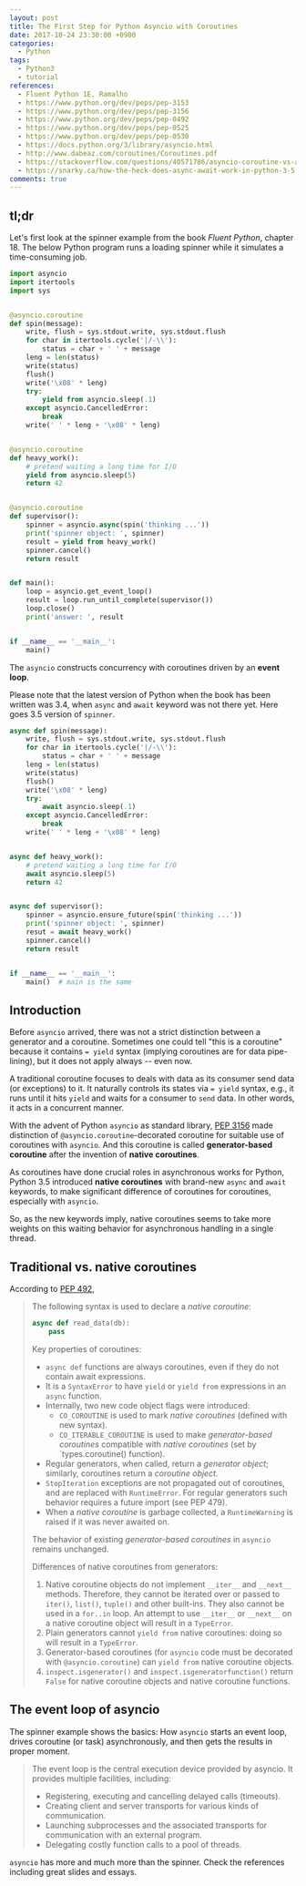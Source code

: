 ```yaml
---
layout: post
title: The First Step for Python Asyncio with Coroutines
date: 2017-10-24 23:30:00 +0900
categories:
  - Python
tags:
  - Python3
  - tutorial
references:
  - Fluent Python 1E, Ramalho
  - https://www.python.org/dev/peps/pep-3153
  - https://www.python.org/dev/peps/pep-3156
  - https://www.python.org/dev/peps/pep-0492
  - https://www.python.org/dev/peps/pep-0525
  - https://www.python.org/dev/peps/pep-0530
  - https://docs.python.org/3/library/asyncio.html
  - http://www.dabeaz.com/coroutines/Coroutines.pdf
  - https://stackoverflow.com/questions/40571786/asyncio-coroutine-vs-async-def
  - https://snarky.ca/how-the-heck-does-async-await-work-in-python-3-5
comments: true
---
```


## tl;dr
Let's first look at the spinner example from the book *Fluent Python*, chapter 18. The below Python program runs a loading spinner while it simulates a time-consuming job.

```python
import asyncio
import itertools
import sys


@asyncio.coroutine
def spin(message):
    write, flush = sys.stdout.write, sys.stdout.flush
    for char in itertools.cycle('|/-\\'):
        status = char + ' ' + message
	leng = len(status)
	write(status)
	flush()
	write('\x08' * leng)
	try:
	    yield from asyncio.sleep(.1)
	except asyncio.CancelledError:
	    break
    write(' ' * leng + '\x08' * leng)


@asyncio.coroutine
def heavy_work():
    # pretend waiting a long time for I/O
    yield from asyncio.sleep(5)
    return 42


@asyncio.coroutine
def supervisor():
    spinner = asyncio.async(spin('thinking ...'))
    print('spinner object: ', spinner)
    result = yield from heavy_work()
    spinner.cancel()
    return result


def main():
    loop = asyncio.get_event_loop()
    result = loop.run_until_complete(supervisor())
    loop.close()
    print('answer: ', result


if __name__ == '__main__':
    main()
```

The `asyncio` constructs concurrency with coroutines driven by an **event loop**.

Please note that the latest version of Python when the book has been written was 3.4, when `async` and `await` keyword was not there yet. Here goes 3.5 version of `spinner`.

```python
async def spin(message):
    write, flush = sys.stdout.write, sys.stdout.flush
    for char in itertools.cycle('|/-\\'):
        status = char + ' ' + message
	leng = len(status)
	write(status)
	flush()
	write('\x08' * leng)
	try:
	    await asyncio.sleep(.1)
	except asyncio.CancelledError:
	    break
    write(' ' * leng + '\x08' * leng)


async def heavy_work():
    # pretend waiting a long time for I/O
    await asyncio.sleep(5)
    return 42


async def supervisor():
    spinner = asyncio.ensure_future(spin('thinking ...'))
    print('spinner object: ', spinner)
    resut = await heavy_work()
    spinner.cancel()
    return result


if __name__ == '__main__':
    main()  # main is the same
```

## Introduction
Before `asyncio` arrived, there was not a strict distinction between a generator and a coroutine. Sometimes one could tell "this is a coroutine" because it contains `= yield` syntax (implying coroutines are for data pipe-lining), but it does not apply always -- even now.

A traditional coroutine focuses to deals with data as its consumer send data (or exceptions) to it. It naturally controls its states via `= yield` syntax, e.g., it runs until it hits `yield` and waits for a consumer to `send` data. In other words, it acts in a concurrent manner. 

With the advent of Python `asyncio` as standard library, [PEP 3156](https://www.python.org/dev/peps/pep-3156/#coroutines) made distinction of `@asyncio.coroutine`-decorated coroutine for suitable use of coroutines with `asyncio`. And this coroutine is called **generator-based coroutine** after the invention of **native coroutines**.

As coroutines have done crucial roles in asynchronous works for Python, Python 3.5 introduced **native coroutines** with brand-new `async` and `await` keywords, to make significant difference of coroutines for coroutines, especially with `asyncio`.

So, as the new keywords imply, native coroutines seems to take more weights on this waiting behavior for asynchronous handling in a single thread.

## Traditional vs. native coroutines

According to [PEP 492](https://www.python.org/dev/peps/pep-0492),

> The following syntax is used to declare a *native coroutine*:
> ```python
> async def read_data(db):
>     pass
> ```
>
> Key properties of coroutines:
> * `async def` functions are always coroutines, even if they do not contain await expressions.
> * It is a `SyntaxError` to have `yield` or `yield from` expressions in an `async` function.
> * Internally, two new code object flags were introduced:
>   * `CO_COROUTINE` is used to mark *native coroutines* (defined with new syntax).
>   * `CO_ITERABLE_COROUTINE` is used to make *generator-based coroutines* compatible with *native coroutines* (set by `types.coroutine() function).
> * Regular generators, when called, return a *generator object*; similarly, coroutines return a *coroutine object*.
> * `StopIteration` exceptions are not propagated out of coroutines, and are replaced with `RuntimeError`. For regular generators such behavior requires a future import (see PEP 479).
> * When a *native coroutine* is garbage collected, a `RuntimeWarning` is raised if it was never awaited on.
>
> The behavior of existing *generator-based coroutines* in `asyncio` remains unchanged.
>
> Differences of native coroutines from generators:
> 1. Native coroutine objects do not implement `__iter__` and `__next__` methods. Therefore, they cannot be iterated over or passed to `iter()`, `list()`, `tuple()` and other built-ins. They also cannot be used in a `for..in` loop.
> An attempt to use `__iter__` or `__next__` on a native coroutine object will result in a `TypeError`.
> 2. Plain generators cannot `yield from` native coroutines: doing so will result in a `TypeError`.
> 3. Generator-based coroutines (for `asyncio` code must be decorated with `@asyncio.coroutine`) can `yield from` native coroutine objects.
> 4. `inspect.isgenerator()` and `inspect.isgeneratorfunction()` return `False` for native coroutine objects and native coroutine functions.

## The event loop of asyncio

The spinner example shows the basics: How `asyncio` starts an event loop, drives coroutine (or task) asynchronously, and then gets the results in proper moment.

> The event loop is the central execution device provided by asyncio. It provides multiple facilities, including:
> * Registering, executing and cancelling delayed calls (timeouts).
> * Creating client and server transports for various kinds of communication.
> * Launching subprocesses and the associated transports for communication with an external program.
> * Delegating costly function calls to a pool of threads.

`asyncio` has more and much more than the spinner. Check the references including great slides and essays.
